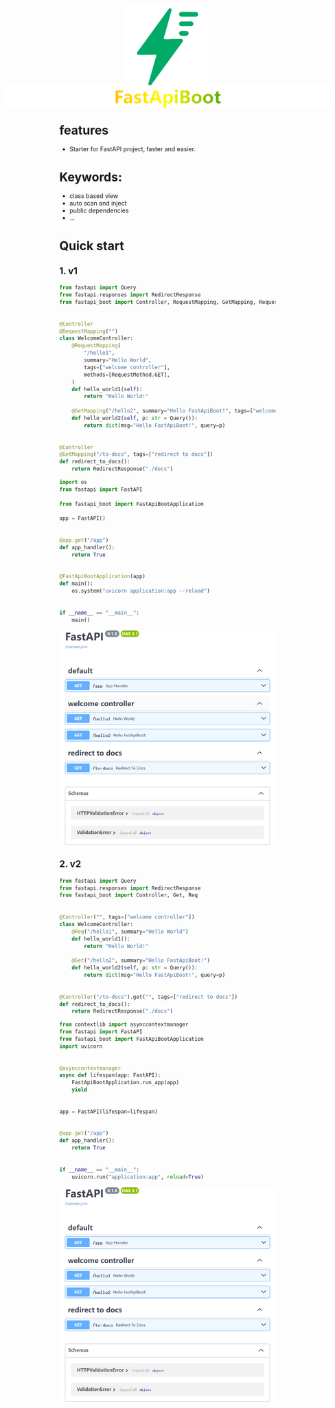 <div align='center'><img src='./static/logo.png'></div>
<div align='center' style="transform:scale(1.5)"><img src='./static/title.png'/></div>

# features

-   Starter for FastAPI project, faster and easier.

# Keywords:

-   class based view
-   auto scan and inject
-   public dependencies
-   ...

# Quick start

## 1. v1

```python
from fastapi import Query
from fastapi.responses import RedirectResponse
from fastapi_boot import Controller, RequestMapping, GetMapping, RequestMethod


@Controller
@RequestMapping("")
class WelcomeController:
    @RequestMapping(
        "/hello1",
        summary="Hello World",
        tags=["welcome controller"],
        methods=[RequestMethod.GET],
    )
    def hello_world1(self):
        return "Hello World!"

    @GetMapping("/hello2", summary="Hello FastApiBoot!", tags=["welcome controller"])
    def hello_world2(self, p: str = Query()):
        return dict(msg="Hello FastApiBoot!", query=p)


@Controller
@GetMapping("/to-docs", tags=["redirect to docs"])
def redirect_to_docs():
    return RedirectResponse("./docs")

```

```python
import os
from fastapi import FastAPI

from fastapi_boot import FastApiBootApplication

app = FastAPI()


@app.get("/app")
def app_handler():
    return True


@FastApiBootApplication(app)
def main():
    os.system("uvicorn application:app --reload")


if __name__ == "__main__":
    main()

```

<div align='center'><img src='./static/image.png'/></div>

## 2. v2

```python
from fastapi import Query
from fastapi.responses import RedirectResponse
from fastapi_boot import Controller, Get, Req


@Controller("", tags=["welcome controller"])
class WelcomeController:
    @Req("/hello1", summary="Hello World")
    def hello_world1():
        return "Hello World!"

    @Get("/hello2", summary="Hello FastApiBoot!")
    def hello_world2(self, p: str = Query()):
        return dict(msg="Hello FastApiBoot!", query=p)


@Controller("/to-docs").get("", tags=["redirect to docs"])
def redirect_to_docs():
    return RedirectResponse("./docs")

```

```python
from contextlib import asynccontextmanager
from fastapi import FastAPI
from fastapi_boot import FastApiBootApplication
import uvicorn


@asynccontextmanager
async def lifespan(app: FastAPI):
    FastApiBootApplication.run_app(app)
    yield


app = FastAPI(lifespan=lifespan)


@app.get("/app")
def app_handler():
    return True


if __name__ == "__main__":
    uvicorn.run("application:app", reload=True)

```

<div align='center'><img src='./static/image-1.png'/></div>
